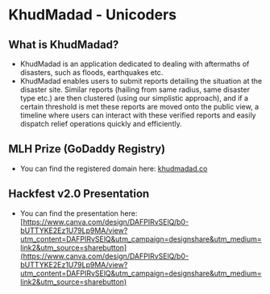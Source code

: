 # KhudMadad - Unicoders

## What is KhudMadad?
- KhudMadad is an application dedicated to dealing with aftermaths of disasters, such as floods, earthquakes etc. 
- KhudMadad enables users to submit reports detailing the situation at the disaster site. Similar reports (hailing from same radius, same disaster type etc.) are then clustered (using our simplistic approach), and if a certain threshold is met these reports are moved onto the public view, a timeline where users can interact with these verified reports and easily dispatch relief operations quickly and efficiently.

## MLH Prize (GoDaddy Registry)
- You can find the registered domain here: [khudmadad.co](khudmadad.co)

## Hackfest v2.0 Presentation
- You can find the presentation here: [https://www.canva.com/design/DAFPIRvSElQ/b0-bUTTYKE2Ez1U79Lp9MA/view?utm_content=DAFPIRvSElQ&utm_campaign=designshare&utm_medium=link2&utm_source=sharebutton](https://www.canva.com/design/DAFPIRvSElQ/b0-bUTTYKE2Ez1U79Lp9MA/view?utm_content=DAFPIRvSElQ&utm_campaign=designshare&utm_medium=link2&utm_source=sharebutton)

